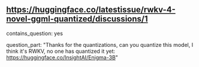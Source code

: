 ## https://huggingface.co/latestissue/rwkv-4-novel-ggml-quantized/discussions/1

contains_question: yes

question_part: "Thanks for the quantizations, can you quantize this model, I think it's RWKV, no one has quantized it yet: https://huggingface.co/InsightAI/Enigma-3B"